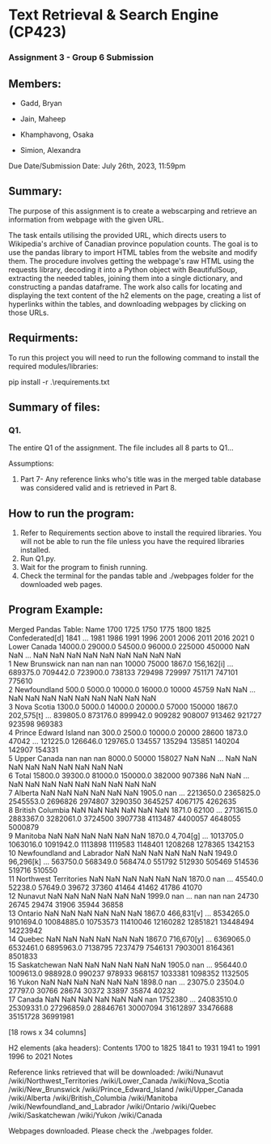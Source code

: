# Text Retrieval & Search Engine (CP423)

### Assignment 3 - Group 6 Submission

## Members:
- Gadd, Bryan

- Jain, Maheep

- Khamphavong, Osaka

- Simion, Alexandra

Due Date/Submission Date: July 26th, 2023, 11:59pm

## Summary:
The purpose of this assignment is to create a webscarping and retrieve an information from webpage with the given URL. 

The task entails utilising the provided URL, which directs users to Wikipedia's archive of Canadian province population counts. The goal is to use the pandas library to import HTML tables from the website and modify them. The procedure involves getting the webpage's raw HTML using the requests library, decoding it into a Python object with BeautifulSoup, extracting the needed tables, joining them into a single dictionary, and constructing a pandas dataframe. The work also calls for locating and displaying the text content of the h2 elements on the page, creating a list of hyperlinks within the tables, and downloading webpages by clicking on those URLs.

## Requirments:
To run this project you will need to run the following command to install the required modules/libraries:

pip install -r .\requirements.txt

## Summary of files:
### Q1.
The entire Q1 of the assignment. The file includes all 8 parts to Q1...

Assumptions:
1. Part 7- Any reference links who's title was in the merged table database was considered valid and is retrieved in Part 8.

## How to run the program:
1. Refer to Requirements section above to install the required libraries. You will not be able to run the file unless you have the required libraries installed.
2. Run Q1.py.
3. Wait for the program to finish running.
4. Check the terminal for the pandas table and ./webpages folder for the downloaded web pages.

## Program Example:
Merged Pandas Table:
                         Name     1700     1725     1750      1775    1800    1825 Confederated[d]        1841  ...        1981        1986        1991      1996      2001      2006      2011      2016      2021
0                Lower Canada  14000.0  29000.0  54500.0   96000.0  225000  450000             NaN         NaN  ...         NaN         NaN         NaN       NaN       NaN       NaN       NaN       NaN       NaN    
1               New Brunswick      nan      nan      nan       nan   10000   75000          1867.0  156,162[i]  ...    689375.0    709442.0    723900.0    738133    729498    729997    751171    747101    775610    
2                Newfoundland    500.0   5000.0  10000.0   16000.0   10000   45759             NaN         NaN  ...         NaN         NaN         NaN       NaN       NaN       NaN       NaN       NaN       NaN    
3                 Nova Scotia   1300.0   5000.0  14000.0   20000.0   57000  150000          1867.0  202,575[t]  ...    839805.0    873176.0    899942.0    909282    908007    913462    921727    923598    969383    
4        Prince Edward Island      nan    300.0   2500.0   10000.0   20000   28600          1873.0       47042  ...    121225.0    126646.0    129765.0    134557    135294    135851    140204    142907    154331    
5                Upper Canada      nan      nan      nan    8000.0   50000  158027             NaN         NaN  ...         NaN         NaN         NaN       NaN       NaN       NaN       NaN       NaN       NaN    
6                       Total  15800.0  39300.0  81000.0  150000.0  382000  907386             NaN         NaN  ...         NaN         NaN         NaN       NaN       NaN       NaN       NaN       NaN       NaN    
7                     Alberta      NaN      NaN      NaN       NaN     NaN     NaN          1905.0         nan  ...   2213650.0   2365825.0   2545553.0   2696826   2974807   3290350   3645257   4067175   4262635    
8            British Columbia      NaN      NaN      NaN       NaN     NaN     NaN          1871.0       62100  ...   2713615.0   2883367.0   3282061.0   3724500   3907738   4113487   4400057   4648055   5000879    
9                    Manitoba      NaN      NaN      NaN       NaN     NaN     NaN          1870.0    4,704[g]  ...   1013705.0   1063016.0   1091942.0   1113898   1119583   1148401   1208268   1278365   1342153    
10  Newfoundland and Labrador      NaN      NaN      NaN       NaN     NaN     NaN          1949.0   96,296[k]  ...    563750.0    568349.0    568474.0    551792    512930    505469    514536    519716    510550    
11      Northwest Territories      NaN      NaN      NaN       NaN     NaN     NaN          1870.0         nan  ...     45540.0     52238.0     57649.0     39672     37360     41464     41462     41786     41070    
12                    Nunavut      NaN      NaN      NaN       NaN     NaN     NaN          1999.0         nan  ...         nan         nan         nan     24730     26745     29474     31906     35944     36858    
13                    Ontario      NaN      NaN      NaN       NaN     NaN     NaN          1867.0  466,831[v]  ...   8534265.0   9101694.0  10084885.0  10753573  11410046  12160282  12851821  13448494  14223942    
14                     Quebec      NaN      NaN      NaN       NaN     NaN     NaN          1867.0  716,670[y]  ...   6369065.0   6532461.0   6895963.0   7138795   7237479   7546131   7903001   8164361   8501833    
15               Saskatchewan      NaN      NaN      NaN       NaN     NaN     NaN          1905.0         nan  ...    956440.0   1009613.0    988928.0    990237    978933    968157   1033381   1098352   1132505    
16                      Yukon      NaN      NaN      NaN       NaN     NaN     NaN          1898.0         nan  ...     23075.0     23504.0     27797.0     30766     28674     30372     33897     35874     40232    
17                     Canada      NaN      NaN      NaN       NaN     NaN     NaN             nan     1752380  ...  24083510.0  25309331.0  27296859.0  28846761  30007094  31612897  33476688  35151728  36991981    

[18 rows x 34 columns]


H2 elements (aka headers):
Contents
1700 to 1825
1841 to 1931
1941 to 1991
1996 to 2021
Notes


Reference links retrieved that will be downloaded:
/wiki/Nunavut
/wiki/Northwest_Territories
/wiki/Lower_Canada
/wiki/Nova_Scotia
/wiki/New_Brunswick
/wiki/Prince_Edward_Island
/wiki/Upper_Canada
/wiki/Alberta
/wiki/British_Columbia
/wiki/Manitoba
/wiki/Newfoundland_and_Labrador
/wiki/Ontario
/wiki/Quebec
/wiki/Saskatchewan
/wiki/Yukon
/wiki/Canada


Webpages downloaded. Please check the ./webpages folder.
